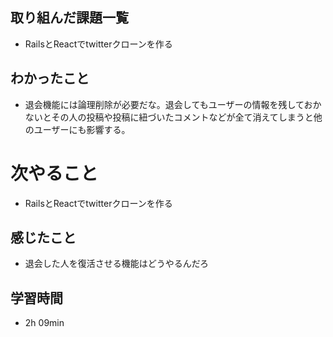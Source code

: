 ## 取り組んだ課題一覧
- RailsとReactでtwitterクローンを作る
## わかったこと
- 退会機能には論理削除が必要だな。退会してもユーザーの情報を残しておかないとその人の投稿や投稿に紐づいたコメントなどが全て消えてしまうと他のユーザーにも影響する。
# 次やること
- RailsとReactでtwitterクローンを作る
## 感じたこと
- 退会した人を復活させる機能はどうやるんだろ
## 学習時間
- 2h 09min